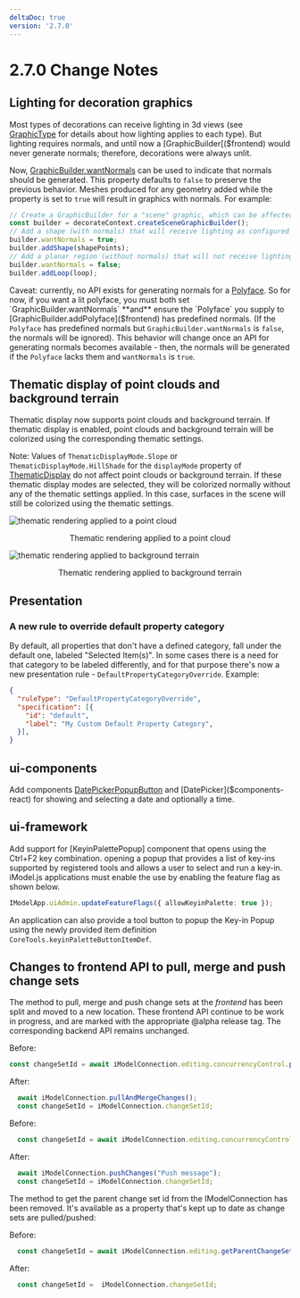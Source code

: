 ```yaml
---
deltaDoc: true
version: '2.7.0'
---
```

# 2.7.0 Change Notes

## Lighting for decoration graphics

Most types of decorations can receive lighting in 3d views (see [GraphicType]($frontend) for details about how lighting applies to each type). But lighting requires normals, and until now a [GraphicBuilder[($frontend) would never generate normals; therefore, decorations were always unlit.

Now, [GraphicBuilder.wantNormals]($frontend) can be used to indicate that normals should be generated. This property defaults to `false` to preserve the previous behavior. Meshes produced for any geometry added while the property is set to `true` will result in graphics with normals. For example:

```ts
// Create a GraphicBuilder for a "scene" graphic, which can be affected by the view's light settings.
const builder = decorateContext.createSceneGraphicBuilder();
// Add a shape (with normals) that will receive lighting as configured in the view.
builder.wantNormals = true;
builder.addShape(shapePoints);
// Add a planar region (without normals) that will not receive lighting.
builder.wantNormals = false;
builder.addLoop(loop);
```

Caveat: currently, no API exists for generating normals for a [Polyface]($core-geometry). So for now, if you want a lit polyface, you must both set `GraphicBuilder.wantNormals` **and** ensure the `Polyface` you supply to [GraphicBuilder.addPolyface]($frontend) has predefined normals. (If the `Polyface` has predefined normals but `GraphicBuilder.wantNormals` is `false`, the normals will be ignored). This behavior will change once an API for generating normals becomes available - then, the normals will be generated if the `Polyface` lacks them and `wantNormals` is `true`.

## Thematic display of point clouds and background terrain

Thematic display now supports point clouds and background terrain. If thematic display is enabled, point clouds and background terrain will be colorized using the corresponding thematic settings.

Note: Values of `ThematicDisplayMode.Slope` or `ThematicDisplayMode.HillShade` for the `displayMode` property of [ThematicDisplay]($common) do not affect point clouds or background terrain. If these thematic display modes are selected, they will be colorized normally without any of the thematic settings applied. In this case, surfaces in the scene will still be colorized using the thematic settings.

![thematic rendering applied to a point cloud](./assets/thematic_pointclouds.png)
<p align="center">Thematic rendering applied to a point cloud</p>

![thematic rendering applied to background terrain](./assets/thematicTerrain.png)
<p align="center">Thematic rendering applied to background terrain</p>

## Presentation

### A new rule to override default property category

By default, all properties that don't have a defined category, fall under the default one, labeled "Selected Item(s)". In
some cases there is a need for that category to be labeled differently, and for that purpose there's now a new presentation
rule - `DefaultPropertyCategoryOverride`. Example:

```JSON
{
  "ruleType": "DefaultPropertyCategoryOverride",
  "specification": [{
    "id": "default",
    "label": "My Custom Default Property Category",
  }],
}
```

## ui-components

Add components [DatePickerPopupButton]($components-react) and [DatePicker]($components-react) for showing and selecting a date and optionally a time.

## ui-framework

Add support for [KeyinPalettePopup] component that opens using the Ctrl+F2 key combination. opening a popup that provides a list of key-ins supported by registered tools and allows a user to select and run a key-in. iModel.js applications must enable the use by enabling the feature flag as shown below.

```ts
IModelApp.uiAdmin.updateFeatureFlags({ allowKeyinPalette: true });
```

An application can also provide a tool button to popup the Key-in Popup using the newly provided item definition `CoreTools.keyinPaletteButtonItemDef`.

## Changes to frontend API to pull, merge and push change sets

The method to pull, merge and push change sets at the *frontend* has been split and moved to a new location. These frontend API continue to be work in progress, and are marked with the appropriate @alpha release tag. The corresponding backend API remains unchanged.

Before:

```ts
const changeSetId = await iModelConnection.editing.concurrencyControl.pullMergePush("", false /*=doPush*/);
```

After:

```ts
  await iModelConnection.pullAndMergeChanges();
  const changeSetId = iModelConnection.changeSetId;
```

Before:

```ts
  const changeSetId = await iModelConnection.editing.concurrencyControl.pullMergePush("Push message", true /*=doPush*/);
```

After:

```ts
  await iModelConnection.pushChanges("Push message");
  const changeSetId = iModelConnection.changeSetId;
```

The method to get the parent change set id from the IModelConnection has been removed. It's available as a property that's kept up to date as change sets are pulled/pushed:

Before:

```ts
  const changeSetId = await iModelConnection.editing.getParentChangeSetId();
```

After:

```ts
  const changeSetId =  iModelConnection.changeSetId;
```
